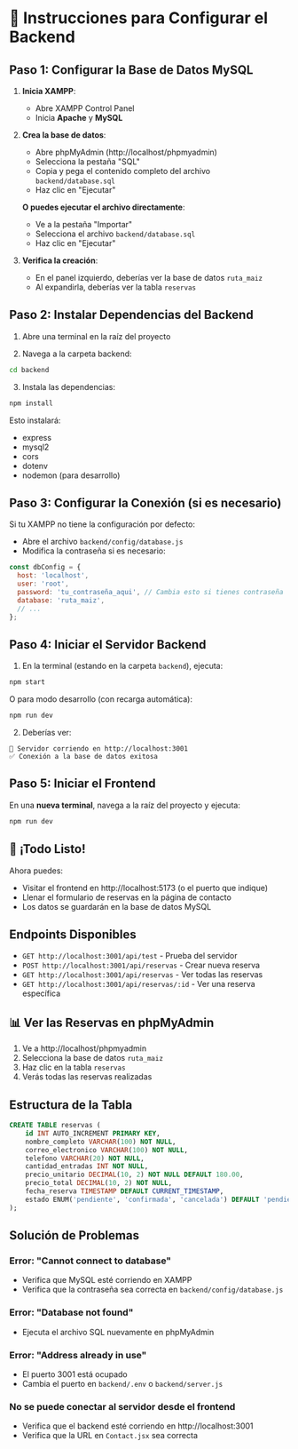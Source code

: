 # 🚀 Instrucciones para Configurar el Backend

## Paso 1: Configurar la Base de Datos MySQL

1. **Inicia XAMPP**:
   - Abre XAMPP Control Panel
   - Inicia **Apache** y **MySQL**

2. **Crea la base de datos**:
   - Abre phpMyAdmin (http://localhost/phpmyadmin)
   - Selecciona la pestaña "SQL"
   - Copia y pega el contenido completo del archivo `backend/database.sql`
   - Haz clic en "Ejecutar"
   
   **O puedes ejecutar el archivo directamente**:
   - Ve a la pestaña "Importar"
   - Selecciona el archivo `backend/database.sql`
   - Haz clic en "Ejecutar"

3. **Verifica la creación**:
   - En el panel izquierdo, deberías ver la base de datos `ruta_maiz`
   - Al expandirla, deberías ver la tabla `reservas`

## Paso 2: Instalar Dependencias del Backend

1. Abre una terminal en la raíz del proyecto

2. Navega a la carpeta backend:
```bash
cd backend
```

3. Instala las dependencias:
```bash
npm install
```

Esto instalará:
- express
- mysql2
- cors
- dotenv
- nodemon (para desarrollo)

## Paso 3: Configurar la Conexión (si es necesario)

Si tu XAMPP no tiene la configuración por defecto:
- Abre el archivo `backend/config/database.js`
- Modifica la contraseña si es necesario:
```javascript
const dbConfig = {
  host: 'localhost',
  user: 'root',
  password: 'tu_contraseña_aqui', // Cambia esto si tienes contraseña
  database: 'ruta_maiz',
  // ...
};
```

## Paso 4: Iniciar el Servidor Backend

1. En la terminal (estando en la carpeta `backend`), ejecuta:
```bash
npm start
```

O para modo desarrollo (con recarga automática):
```bash
npm run dev
```

2. Deberías ver:
```
🚀 Servidor corriendo en http://localhost:3001
✅ Conexión a la base de datos exitosa
```

## Paso 5: Iniciar el Frontend

En una **nueva terminal**, navega a la raíz del proyecto y ejecuta:
```bash
npm run dev
```

## 🎉 ¡Todo Listo!

Ahora puedes:
- Visitar el frontend en http://localhost:5173 (o el puerto que indique)
- Llenar el formulario de reservas en la página de contacto
- Los datos se guardarán en la base de datos MySQL

## Endpoints Disponibles

- `GET http://localhost:3001/api/test` - Prueba del servidor
- `POST http://localhost:3001/api/reservas` - Crear nueva reserva
- `GET http://localhost:3001/api/reservas` - Ver todas las reservas
- `GET http://localhost:3001/api/reservas/:id` - Ver una reserva específica

## 📊 Ver las Reservas en phpMyAdmin

1. Ve a http://localhost/phpmyadmin
2. Selecciona la base de datos `ruta_maiz`
3. Haz clic en la tabla `reservas`
4. Verás todas las reservas realizadas

## Estructura de la Tabla

```sql
CREATE TABLE reservas (
    id INT AUTO_INCREMENT PRIMARY KEY,
    nombre_completo VARCHAR(100) NOT NULL,
    correo_electronico VARCHAR(100) NOT NULL,
    telefono VARCHAR(20) NOT NULL,
    cantidad_entradas INT NOT NULL,
    precio_unitario DECIMAL(10, 2) NOT NULL DEFAULT 180.00,
    precio_total DECIMAL(10, 2) NOT NULL,
    fecha_reserva TIMESTAMP DEFAULT CURRENT_TIMESTAMP,
    estado ENUM('pendiente', 'confirmada', 'cancelada') DEFAULT 'pendiente'
);
```

## Solución de Problemas

### Error: "Cannot connect to database"
- Verifica que MySQL esté corriendo en XAMPP
- Verifica que la contraseña sea correcta en `backend/config/database.js`

### Error: "Database not found"
- Ejecuta el archivo SQL nuevamente en phpMyAdmin

### Error: "Address already in use"
- El puerto 3001 está ocupado
- Cambia el puerto en `backend/.env` o `backend/server.js`

### No se puede conectar al servidor desde el frontend
- Verifica que el backend esté corriendo en http://localhost:3001
- Verifica que la URL en `Contact.jsx` sea correcta

